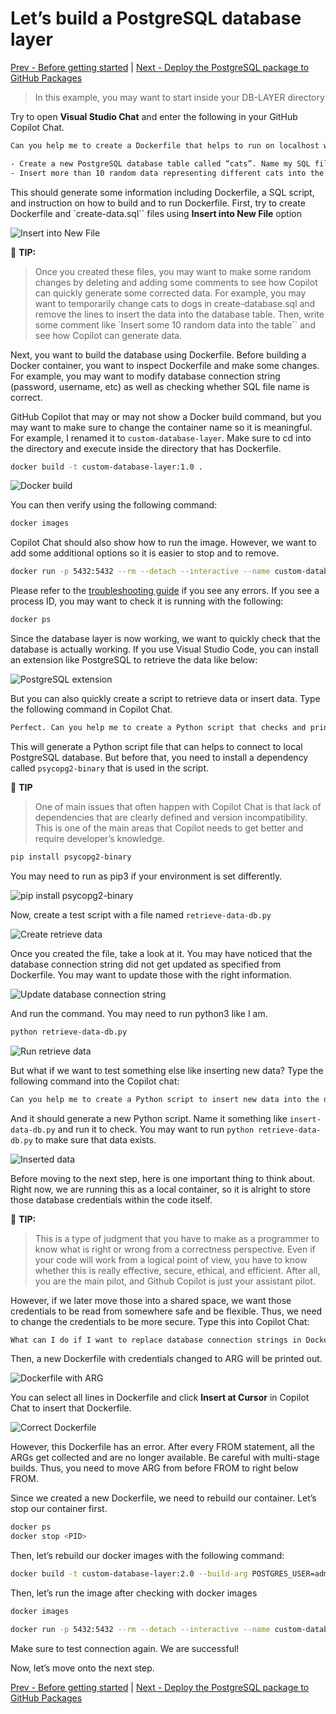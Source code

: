 # Let’s build a PostgreSQL database layer

[Prev - Before getting started](../2_BeforeGettingStarted/README.md) |  [Next - Deploy the PostgreSQL package to GitHub Packages](../4_StoringPostgreSQLImageRegistry/README.md)

> In this example, you may want to start inside your DB-LAYER directory

Try to open **Visual Studio Chat** and enter the following in your GitHub Copilot Chat.


```bash
Can you help me to create a Dockerfile that helps to run on localhost with following conditions:

- Create a new PostgreSQL database table called “cats”. Name my SQL file as 'create-data.sql'
- Insert more than 10 random data representing different cats into the table named “cats”
```

This should generate some information including Dockerfile, a SQL script, and instruction on how to build and to run Dockerfile. First, try to create Dockerfile and `create-data.sql`` files using **Insert into New File** option

![Insert into New File](images/0_InsertIntoNewFile.jpg)

📝 **TIP:** 
> Once you created these files, you may want to make some random changes by deleting and adding some comments to see how Copilot can quickly generate some corrected data. For example, you may want to temporarily change cats to dogs in create-database.sql and remove the lines to insert the data into the database table. Then, write some comment like `Insert some 10 random data into the table`` and see how Copilot can generate data.

Next, you want to build the database using Dockerfile. Before building a Docker container, you want to inspect Dockerfile and make some changes. For example, you may want to modify database connection string (password, username, etc) as well as checking whether SQL file name is correct.

GitHub Copilot that may or may not show a Docker build command, but you may want to make sure to change the container name so it is meaningful. For example, I renamed it to `custom-database-layer`. Make sure to cd into the directory and execute inside the directory that has Dockerfile.

```bash
docker build -t custom-database-layer:1.0 .
```

![Docker build](images/1_DockerBuildPostgreSQL.jpg)

You can then verify using the following command:

```bash
docker images
```

Copilot Chat should also show how to run the image. However, we want to add some additional options so it is easier to stop and to remove.

```bash
docker run -p 5432:5432 --rm --detach --interactive --name custom-database-layer -d custom-database-layer:1.0
```

Please refer to the [troubleshooting guide](../docs/TroubleshootingGuide) if you see any errors. If you see a process ID, you may want to check it is running with the following:

```bash
docker ps
```

Since the database layer is now working, we want to quickly check that the database is actually working. If you use Visual Studio Code, you can install an extension like PostgreSQL to retrieve the data like below:

![PostgreSQL extension](images/2_PostgreSQLClient.jpg)

But you can also quickly create a script to retrieve data or insert data. Type the following command in Copilot Chat.

```bash
Perfect. Can you help me to create a Python script that checks and prints data from local PostgreSQL?
```

This will generate a Python script file that can helps to connect to local PostgreSQL database. But before that, you need to install a dependency called `psycopg2-binary` that is used in the script.

📝 **TIP** 
> One of main issues that often happen with Copilot Chat is that lack of dependencies that are clearly defined and version incompatibility. This is one of the main areas that Copilot needs to get better and require developer’s knowledge.

```bash
pip install psycopg2-binary
```

You may need to run as pip3 if your environment is set differently. 

![pip install psycopg2-binary](images/3_InstallPsycopPG2.jpg)

Now, create a test script with a file named `retrieve-data-db.py`

![Create retrieve data](images/4_CreateRetrieveDataDB.jpg)

Once you created the file, take a look at it. You may have noticed that the database connection string did not get updated as specified from Dockerfile. You may want to update those with the right information.

![Update database connection string](images/5_UpdateDBConnection.jpg)

And run the command. You may need to run python3 like I am.

```bash
python retrieve-data-db.py
```

![Run retrieve data](images/6_DatabaseResult.jpg)

But what if we want to test something else like inserting new data? Type the following command into the Copilot chat:

```bash
Can you help me to create a Python script to insert new data into the database table?
```

And it should generate a new Python script. Name it something like `insert-data-db.py` and run it to check. You may want to run `python retrieve-data-db.py` to make sure that data exists.

![Inserted data](images/7_DatabaseAfterInserted.jpg)

Before moving to the next step, here is one important thing to think about. Right now, we are running this as a local container, so it is alright to store those database credentials within the code itself. 

📝 **TIP:**
> This is a type of judgment that you have to make as a programmer to know what is right or wrong from a correctness perspective. Even if your code will work from a logical point of view, you have to know whether this is really effective, secure, ethical, and efficient. After all, you are the main pilot, and Github Copilot is just your assistant pilot.

However, if we later move those into a shared space, we want those credentials to be read from somewhere safe and be flexible. Thus, we need to change the credentials to be more secure. Type this into Copilot Chat:

```bash
What can I do if I want to replace database connection strings in Dockerfile with environment variables that can be read from somewhere else?
```

Then, a new Dockerfile with credentials changed to ARG will be printed out.

![Dockerfile with ARG](images/8_DockerfileWithARG.jpg)

You can select all lines in Dockerfile and click **Insert at Cursor** in Copilot Chat to insert that Dockerfile.

![Correct Dockerfile](images/9_CorrectDockerfile.jpg)

However, this Dockerfile has an error. After every FROM statement, all the ARGs get collected and are no longer available. Be careful with multi-stage builds. Thus, you need to move ARG from before FROM to right below FROM.

Since we created a new Dockerfile, we need to rebuild our container. Let’s stop our container first.

```bash
docker ps
docker stop <PID>
```

Then, let’s rebuild our docker images with the following command:

```bash
docker build -t custom-database-layer:2.0 --build-arg POSTGRES_USER=admin --build-arg POSTGRES_PASSWORD=P@ssw0rd --build-arg POSTGRES_DB=cats_db .
```

Then, let’s run the image after checking with docker images

```bash
docker images

docker run -p 5432:5432 --rm --detach --interactive --name custom-database-layer -d custom-database-layer:2.0
```

Make sure to test connection again. We are successful!

Now, let’s move onto the next step.


[Prev - Before getting started](../2_BeforeGettingStarted/README.md) |  [Next - Deploy the PostgreSQL package to GitHub Packages](../4_StoringPostgreSQLImageRegistry/README.md)
